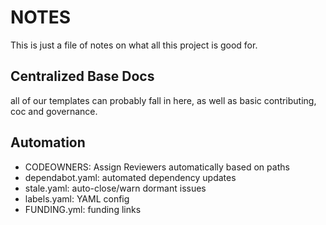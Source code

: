 # NOTES

This is just a file of notes on what all this project is good for.


## Centralized Base Docs

all of our templates can probably fall in here, as well as basic contributing, coc and governance.

## Automation

- CODEOWNERS: Assign Reviewers automatically based on paths
- dependabot.yaml: automated dependency updates
- stale.yaml: auto-close/warn dormant issues
- labels.yaml: YAML config
- FUNDING.yml: funding links